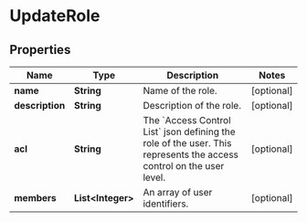 

# UpdateRole

## Properties

Name | Type | Description | Notes
------------ | ------------- | ------------- | -------------
**name** | **String** | Name of the role. |  [optional]
**description** | **String** | Description of the role. |  [optional]
**acl** | **String** | The &#x60;Access Control List&#x60; json defining the role of the user. This represents the access control on the user level. |  [optional]
**members** | **List&lt;Integer&gt;** | An array of user identifiers. |  [optional]



